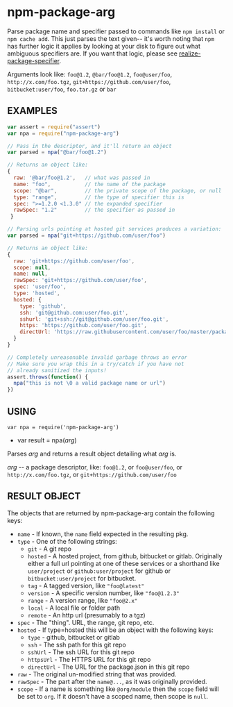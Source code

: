 # npm-package-arg

Parse package name and specifier passed to commands like `npm install` or
`npm cache add`.  This just parses the text given-- it's worth noting that
`npm` has further logic it applies by looking at your disk to figure out
what ambiguous specifiers are.  If you want that logic, please see
[realize-package-specifier].

[realize-package-specifier]: https://www.npmjs.org/package/realize-package-specifier

Arguments look like: `foo@1.2`, `@bar/foo@1.2`, `foo@user/foo`, `http://x.com/foo.tgz`,
`git+https://github.com/user/foo`, `bitbucket:user/foo`, `foo.tar.gz` or `bar`


























<extoc></extoc>

## EXAMPLES

```javascript
var assert = require("assert")
var npa = require("npm-package-arg")

// Pass in the descriptor, and it'll return an object
var parsed = npa("@bar/foo@1.2")

// Returns an object like:
{
  raw: '@bar/foo@1.2',   // what was passed in
  name: "foo",           // the name of the package
  scope: "@bar",         // the private scope of the package, or null
  type: "range",         // the type of specifier this is
  spec: ">=1.2.0 <1.3.0" // the expanded specifier
  rawSpec: "1.2"         // the specifier as passed in
 }

// Parsing urls pointing at hosted git services produces a variation:
var parsed = npa("git+https://github.com/user/foo")

// Returns an object like:
{
  raw: 'git+https://github.com/user/foo',
  scope: null,
  name: null,
  rawSpec: 'git+https://github.com/user/foo',
  spec: 'user/foo',
  type: 'hosted',
  hosted: {
    type: 'github',
    ssh: 'git@github.com:user/foo.git',
    sshurl: 'git+ssh://git@github.com/user/foo.git',
    https: 'https://github.com/user/foo.git',
    directUrl: 'https://raw.githubusercontent.com/user/foo/master/package.json'
  }
}

// Completely unreasonable invalid garbage throws an error
// Make sure you wrap this in a try/catch if you have not
// already sanitized the inputs!
assert.throws(function() {
  npa("this is not \0 a valid package name or url")
})
```

## USING

`var npa = require('npm-package-arg')`

* var result = npa(*arg*)

Parses *arg* and returns a result object detailing what *arg* is.

*arg* -- a package descriptor, like: `foo@1.2`, or `foo@user/foo`, or
`http://x.com/foo.tgz`, or `git+https://github.com/user/foo`

## RESULT OBJECT

The objects that are returned by npm-package-arg contain the following
keys:

* `name` - If known, the `name` field expected in the resulting pkg.
* `type` - One of the following strings:
  * `git` - A git repo
  * `hosted` - A hosted project, from github, bitbucket or gitlab. Originally
    either a full url pointing at one of these services or a shorthand like
    `user/project` or `github:user/project` for github or `bitbucket:user/project`
    for bitbucket.
  * `tag` - A tagged version, like `"foo@latest"`
  * `version` - A specific version number, like `"foo@1.2.3"`
  * `range` - A version range, like `"foo@2.x"`
  * `local` - A local file or folder path
  * `remote` - An http url (presumably to a tgz)
* `spec` - The "thing".  URL, the range, git repo, etc.
* `hosted` - If type=hosted this will be an object with the following keys:
  * `type` - github, bitbucket or gitlab
  * `ssh` - The ssh path for this git repo
  * `sshUrl` - The ssh URL for this git repo
  * `httpsUrl` - The HTTPS URL for this git repo
  * `directUrl` - The URL for the package.json in this git repo
* `raw` - The original un-modified string that was provided.
* `rawSpec` - The part after the `name@...`, as it was originally
  provided.
* `scope` - If a name is something like `@org/module` then the `scope`
  field will be set to `org`.  If it doesn't have a scoped name, then
  scope is `null`.
